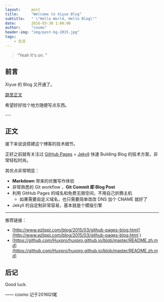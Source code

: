 ```yaml
---
layout:     post
title:      "Welcome to Xiyue Blog"
subtitle:   " \"Hello World, Hello Blog\""
date:       2016-03-30 1:00:00
author:     "cosmo"
header-img: "img/post-bg-2015.jpg"
tags:
    - 生活
---
```


> “Yeah It's on. ”


## 前言

Xiyue 的 Blog 又开通了。

[跳至正文 ](#build)



希望好好找个地方随便写点东西。


<p id = "build"></p>
---

## 正文

接下来说说搭建这个博客的技术细节。  

正好之前就有关注过 [GitHub Pages](https://pages.github.com/) + [Jekyll](http://jekyllrb.com/) 快速 Building Blog 的技术方案，非常轻松时尚。

其优点非常明显：

* **Markdown** 带来的优雅写作体验
* 非常熟悉的 Git workflow ，**Git Commit 即 Blog Post**
* 利用 GitHub Pages 的域名和免费无限空间，不用自己折腾主机
	* 如果需要自定义域名，也只需要简单改改 DNS 加个 CNAME 就好了
* Jekyll 的自定制非常容易，基本就是个模版引擎


---

推荐链接：

* [http://www.ezlippi.com/blog/2015/03/github-pages-blog.html](http://www.ezlippi.com/blog/2015/03/github-pages-blog.html
)
* [https://github.com/Huxpro/huxpro.github.io/blob/master/README.zh.md](https://github.com/Huxpro/huxpro.github.io/blob/master/README.zh.md)


## 后记

Good luck.

—— cosmo 记于2016Q1尾